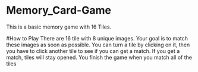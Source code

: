 # Memory_Card-Game
This is a basic memory game with 16 Tiles.

#How to Play
There are 16 tile with 8 unique images. 
Your goal is to match these images as soon as possible.
You can turn a tile by clicking on it, then you have to click another tile to see if you can get a match. If you get a match, tiles will stay opened.
You finish the game when you match all of the tiles 
